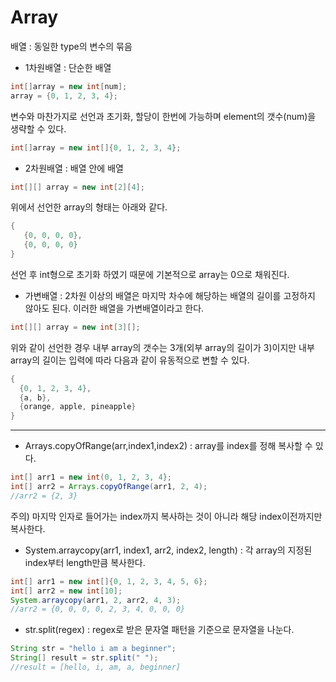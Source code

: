 # Array
배열 : 동일한 type의 변수의 묶음   
* 1차원배열 : 단순한 배열
```java
int[]array = new int[num];
array = {0, 1, 2, 3, 4};
```
변수와 마찬가지로 선언과 초기화, 할당이 한번에 가능하며 element의 갯수(num)을 생략할 수 있다.
```java
int[]array = new int[]{0, 1, 2, 3, 4};
```

* 2차원배열 : 배열 안에 배열
```java
int[][] array = new int[2][4];
```
위에서 선언한 array의 형태는 아래와 같다.
```java
{
   {0, 0, 0, 0},
   {0, 0, 0, 0}
}
```
선언 후 int형으로 초기화 하였기 때문에 기본적으로 array는 0으로 채워진다.   
   
* 가변배열 : 2차원 이상의 배열은 마지막 차수에 해당하는 배열의 길이를 고정하지 않아도 된다. 이러한 배열을 가변배열이라고 한다.
```java
int[][] array = new int[3][];
```
위와 같이 선언한 경우 내부 array의 갯수는 3개(외부 array의 길이가 3)이지만 내부 array의 길이는 입력에 따라 다음과 같이 유동적으로 변할 수 있다.
```java
{
  {0, 1, 2, 3, 4},
  {a, b},
  {orange, apple, pineapple}
}
```
***
* Arrays.copyOfRange(arr,index1,index2) : array를 index를 정해 복사할 수 있다.
```java
int[] arr1 = new int(0, 1, 2, 3, 4};
int[] arr2 = Arrays.copyOfRange(arr1, 2, 4);
//arr2 = {2, 3}
```
주의) 마지막 인자로 들어가는 index까지 복사하는 것이 아니라 해당 index이전까지만 복사한다.   
* System.arraycopy(arr1, index1, arr2, index2, length) : 각 array의 지정된 index부터 length만큼 복사한다.   
```java
int[] arr1 = new int[]{0, 1, 2, 3, 4, 5, 6};
int[] arr2 = new int[10];
System.arraycopy(arr1, 2, arr2, 4, 3);
//arr2 = {0, 0, 0, 0, 2, 3, 4, 0, 0, 0}
```
* str.split(regex) : regex로 받은 문자열 패턴을 기준으로 문자열을 나눈다.
```java
String str = "hello i am a beginner";
String[] result = str.split(" ");
//result = [hello, i, am, a, beginner]
```
